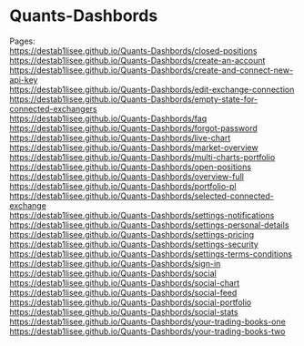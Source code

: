 # Quants-Dashbords

Pages: <br>
https://destab1lisee.github.io/Quants-Dashbords/closed-positions <br>
https://destab1lisee.github.io/Quants-Dashbords/create-an-account <br>
https://destab1lisee.github.io/Quants-Dashbords/create-and-connect-new-api-key <br>
https://destab1lisee.github.io/Quants-Dashbords/edit-exchange-connection <br>
https://destab1lisee.github.io/Quants-Dashbords/empty-state-for-connected-exchangers <br>
https://destab1lisee.github.io/Quants-Dashbords/faq <br>
https://destab1lisee.github.io/Quants-Dashbords/forgot-password  <br>
https://destab1lisee.github.io/Quants-Dashbords/live-chart  <br>
https://destab1lisee.github.io/Quants-Dashbords/market-overview <br>
https://destab1lisee.github.io/Quants-Dashbords/multi-charts-portfolio <br>
https://destab1lisee.github.io/Quants-Dashbords/open-positions <br>
https://destab1lisee.github.io/Quants-Dashbords/overview-full  <br>
https://destab1lisee.github.io/Quants-Dashbords/portfolio-pl  <br>
https://destab1lisee.github.io/Quants-Dashbords/selected-connected-exchange <br>
https://destab1lisee.github.io/Quants-Dashbords/settings-notifications  <br>
https://destab1lisee.github.io/Quants-Dashbords/settings-personal-details <br>
https://destab1lisee.github.io/Quants-Dashbords/settings-pricing  <br>
https://destab1lisee.github.io/Quants-Dashbords/settings-security <br>
https://destab1lisee.github.io/Quants-Dashbords/settings-terms-conditions <br>
https://destab1lisee.github.io/Quants-Dashbords/sign-in <br>
https://destab1lisee.github.io/Quants-Dashbords/social <br>
https://destab1lisee.github.io/Quants-Dashbords/social-chart <br>
https://destab1lisee.github.io/Quants-Dashbords/social-feed <br>
https://destab1lisee.github.io/Quants-Dashbords/social-portfolio <br>
https://destab1lisee.github.io/Quants-Dashbords/social-stats <br>
https://destab1lisee.github.io/Quants-Dashbords/your-trading-books-one <br>
https://destab1lisee.github.io/Quants-Dashbords/your-trading-books-two <br>
